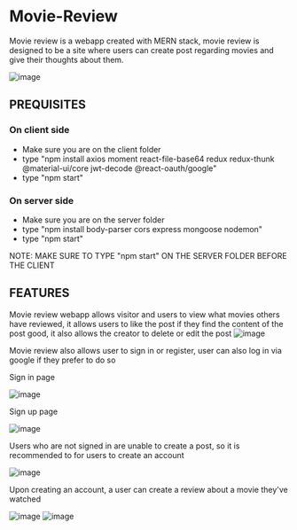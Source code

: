 # Movie-Review
Movie review is a webapp created with MERN stack, movie review is designed to be a site where users can create post regarding movies and give their thoughts about them. 

![image](https://user-images.githubusercontent.com/64679607/201264150-fa558a07-5a68-43ba-b23c-d6dd4e9a68f1.png)

## PREQUISITES

### On client side
- Make sure you are on the client folder
- type "npm install axios moment react-file-base64 redux redux-thunk @material-ui/core jwt-decode @react-oauth/google"
- type "npm start"

### On server side
- Make sure you are on the server folder
- type "npm install body-parser cors express mongoose nodemon"
- type "npm start"

NOTE: MAKE SURE TO TYPE "npm start" ON THE SERVER FOLDER BEFORE THE CLIENT

## FEATURES

Movie review webapp allows visitor and users to view what movies others have reviewed, it allows users to like the post if they find the content of the post good, it also allows the creator to delete or edit the post
![image](https://user-images.githubusercontent.com/64679607/201264675-0397915a-0dde-4369-b573-a0b810514850.png)


Movie review also allows user to sign in or register, user can also log in via google if they prefer to do so

Sign in page

![image](https://user-images.githubusercontent.com/64679607/201264824-00b03f07-c372-43d8-9823-6b2d246f6eea.png)

Sign up page

![image](https://user-images.githubusercontent.com/64679607/201264985-7f82260e-a4ab-42d7-aa94-d99b9f589711.png)

Users who are not signed in are unable to create a post, so it is recommended to for users to create an account

![image](https://user-images.githubusercontent.com/64679607/201265052-3fca65f0-4023-4c47-93c6-da8dfa14935a.png)


Upon creating an account, a user can create a review about a movie they've watched

![image](https://user-images.githubusercontent.com/64679607/201265120-e2c95f00-6a83-446f-a01c-efad3f725968.png)
![image](https://user-images.githubusercontent.com/64679607/201265158-a679ea96-85c9-4b2b-86d2-709854a10ed3.png)



